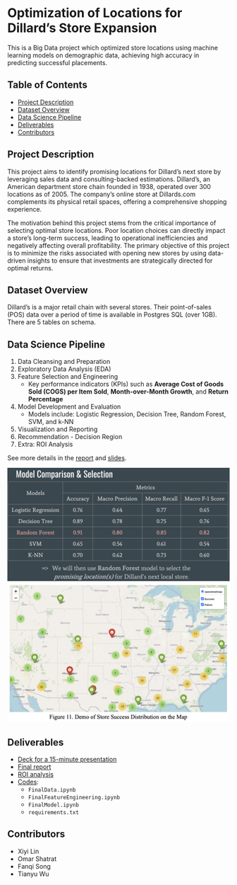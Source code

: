 # Optimization of Locations for Dillard’s Store Expansion

This is a Big Data project which optimized store locations using machine learning models on demographic data, achieving high accuracy in predicting successful placements.

## Table of Contents
- [Project Description](#project-description)
- [Dataset Overview](#dataset-overview)
- [Data Science Pipeline](#data-science-pipeline)
- [Deliverables](#deliverables)
- [Contributors](#contributors)

## Project Description
This project aims to identify promising locations for Dillard’s next store by leveraging sales data and consulting-backed estimations. Dillard’s, an American department store chain founded in 1938, operated over 300 locations as of 2005. The company’s online store at Dillards.com complements its physical retail spaces, offering a comprehensive shopping experience.

The motivation behind this project stems from the critical importance of selecting optimal store locations. Poor location choices can directly impact a store’s long-term success, leading to operational inefficiencies and negatively affecting overall profitability. The primary objective of this project is to minimize the risks associated with opening new stores by using data-driven insights to ensure that investments are strategically directed for optimal returns.

## Dataset Overview
Dillard’s is a major retail chain with several stores. Their point-of-sales (POS) data over a period of time is available in Postgres SQL (over 1GB). There are 5 tables on schema. 

## Data Science Pipeline

1. Data Cleansing and Preparation
2. Exploratory Data Analysis (EDA)
3. Feature Selection and Engineering
    - Key performance indicators (KPIs) such as **Average Cost of Goods Sold (COGS) per Item Sold**, **Month-over-Month Growth**, and **Return Percentage**
4. Model Development and Evaluation
    - Models include: Logistic Regression, Decision Tree, Random Forest, SVM, and k-NN
5. Visualization and Reporting
6. Recommendation - Decision Region
7. Extra: ROI Analysis

See more details in the [report](Dillards_Final_Report.pdf) and [slides](Dillards_Presentation.pdf).

![Model Evaluation](Model_eval.png)
![Store Demo](Store_demo.png)

## Deliverables

- [Deck for a 15-minute presentation](Dillards_Presentation.pdf)
- [Final report](Dillards_Final_Report.pdf)
- [ROI analysis](Dillards_ROI.xlsx)
- [Codes](Codes/): 
    - `FinalData.ipynb`
    - `FinalFeatureEngineering.ipynb`
    - `FinalModel.ipynb`
    - `requirements.txt`

## Contributors
- Xiyi Lin
- Omar Shatrat 
- Fanqi Song
- Tianyu Wu

